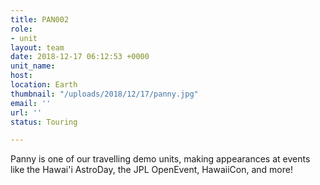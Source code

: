 ```yaml
---
title: PAN002
role:
- unit
layout: team
date: 2018-12-17 06:12:53 +0000
unit_name: 
host: 
location: Earth
thumbnail: "/uploads/2018/12/17/panny.jpg"
email: ''
url: ''
status: Touring

---
```

Panny is one of our travelling demo units, making appearances at events like the Hawai'i AstroDay, the JPL OpenEvent, HawaiiCon, and more!